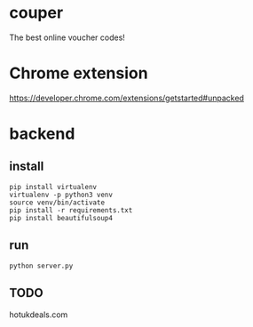 # couper
The best online voucher codes!

Chrome extension
================
https://developer.chrome.com/extensions/getstarted#unpacked

backend
=======

install
-------
```
pip install virtualenv
virtualenv -p python3 venv
source venv/bin/activate
pip install -r requirements.txt
pip install beautifulsoup4
```

run
---
```
python server.py
```


TODO
----

hotukdeals.com
